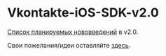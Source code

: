 Vkontakte-iOS-SDK-v2.0
======================

[Список планируемых нововведений](https://github.com/AndrewShmig/Vkontakte-iOS-SDK-v2.0/issues?labels=Future+features&page=1&state=open) в v2.0.

Свои пожелания/идеи оставляйте [здесь](https://github.com/AndrewShmig/Vkontakte-iOS-SDK-v2.0/issues/new).
